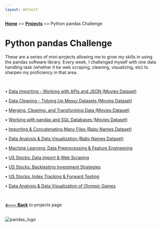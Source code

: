 ```yaml
---
layout: default
---
```

**[Home](https://xyjiang970.github.io)** >> **[Projects](https://xyjiang970.github.io/portfolio/projects/)** >> Python pandas Challenge

# Python pandas Challenge

These are a series of mini-projects allowing me to grow my skills in using the pandas software library. Every week, I challenged myself with one data handling task (whether it be web scraping, cleaning, visualizing, etc) to sharpen my proficiency in that area.

<br>

• [Data Importing - Working with APIs and JSON (Movies Dataset)](#)

• [Data Cleaning - Tidying Up Messy Datasets (Movies Dataset)](#)

• [Merging, Cleaning, and Transforming Data (Movies Dataset)](#)

• [Working with pandas and SQL Databases (Movies Dataset)](#)

• [Importing & Concatenating Many Files (Baby Names Dataset)](#)

• [Data Analysis & Data Visualization (Baby Names Dataset)](#)

• [Machine Learning: Data Preprocessing & Feature Engineering](#)

• [US Stocks: Data Import & Web Scraping](#)

• [US Stocks: Backtesting Investment Strategies](#)

• [US Stocks: Index Tracking & Forward Testing](#)

• [Data Analysis & Data Visualization of Olympic Games](#)

<br>

**[<--- Back](https://xyjiang970.github.io/projects/)** to projects page

<br>

<img src="https://github.com/xyjiang970/xyjiang970.github.io/blob/projects/pandas_project_challenge/pandas_logo.png" alt="pandas_logo">
